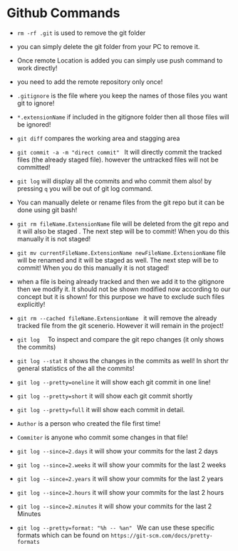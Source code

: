 
# Github Commands
- ```rm -rf .git``` is used to remove the git folder
- you can simply delete the git folder from your PC to remove it.
- Once remote Location is added you can simply use push command to work directly!
- you need to add the remote repository only once!
- ```.gitignore``` is the file where you keep the names of those files you want git to ignore!
- ```*.extensionName``` if included in the gitignore folder then all those files will be ignored!
- ```git diff``` compares the working area and stagging area

- ```git commit -a -m "direct commit" ``` It will directly commit the tracked files (the already staged file). however the untracked files will not be committed!
- ```git log``` will display all the commits and who commit them also! by pressing `q` you will be out of git log command.
-  You can manually delete or rename files from the git repo but it can be done using git bash!
- ```git rm fileName.ExtensionName``` file will be deleted from the git repo and it will also be staged . The next step will be to commit! When you do this manually it is not staged!
- ```git mv currentFileName.ExtensionName newFileName.ExtensionName``` file will be renamed and it will be staged as well. The next step will be to commit! When you do this manually it is not staged!

- when a file is being already tracked and then we add it to the gitignore then we modify it. It should not be shown modified now according to our concept but it is shown! for this purpose we have to exclude such files explicitly!
- ```git rm --cached fileName.ExtensionName ``` it will remove the already tracked file from the git scenerio. However it will remain in the project!
- ```git log  ``` To inspect and compare the git repo changes  (it only shows the commits)
- ```git log --stat``` it shows the changes in the commits as well! In short thr general statistics of the all the commits!
- ```git log --pretty=oneline``` it will show each git commit in one line!
- ```git log --pretty=short``` it will show each git commit shortly 
- ```git log --pretty=full``` it will show each commit in detail.
- `Author` is a person who created the file first time!
- `Commiter` is anyone who commit some changes in that file!
- ```git log --since=2.days``` it will show your commits for the last 2 days
- ```git log --since=2.weeks``` it will show your commits for the last 2 weeks
- ```git log --since=2.years``` it will show your commits for the last 2 years
- ```git log --since=2.hours``` it will show your commits for the last 2 hours
- ```git log --since=2.minutes``` it will show your commits for the last 2 Minutes
- ```git log --pretty=format: "%h -- %an" ``` We can use these specific formats which can be found on `https://git-scm.com/docs/pretty-formats`





